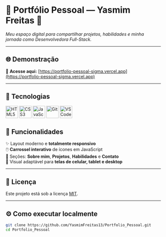 <h1 align="left"> 💜 Portfólio Pessoal — Yasmim Freitas 💜</h1>

<p align="left">
  <em>Meu espaço digital para compartilhar projetos, habilidades e minha jornada como Desenvolvedora Full-Stack.</em>
</p>

---

## 🌐 Demonstração

🔗 **Acesse aqui:** [https://portfolio-pessoal-sigma.vercel.app](https://portfolio-pessoal-sigma.vercel.app)

---

## 🚀 Tecnologias

<div align="left">
  <img src="https://cdn.jsdelivr.net/gh/devicons/devicon/icons/html5/html5-original.svg" width="40" title="HTML5"/>
  <img src="https://cdn.jsdelivr.net/gh/devicons/devicon/icons/css3/css3-original.svg" width="40" title="CSS3"/>
  <img src="https://cdn.jsdelivr.net/gh/devicons/devicon/icons/javascript/javascript-original.svg" width="40" title="JavaScript"/>
  <img src="https://cdn.jsdelivr.net/gh/devicons/devicon/icons/git/git-original.svg" width="40" title="Git"/>
  <img src="https://cdn.jsdelivr.net/gh/devicons/devicon/icons/vscode/vscode-original.svg" width="40" title="VS Code"/>
</div>


## 🧩 Funcionalidades

✨ Layout moderno e **totalmente responsivo**  
🖱️ **Carrossel interativo** de ícones em JavaScript  
💬 Seções: **Sobre mim**, **Projetos**, **Habilidades** e **Contato**  
📱 Visual adaptável para **telas de celular, tablet e desktop**

---


## 📝 Licença

Este projeto está sob a licença [MIT](https://github.com/YasmimFreitas13/Portfolio_Pessoal/blob/main/LICENSE).

---

## ⚙️ Como executar localmente

```bash
git clone https://github.com/YasmimFreitas13/Portfolio_Pessoal.git
cd Portfolio_Pessoal